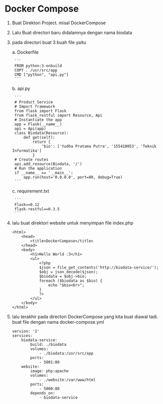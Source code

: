 # Docker Compose

1. Buat Direktori Project. misal DockerCompose
2. Lalu Buat directori baru didalamnya dengan nama biodata
3. pada directori buat 3 buah file yaitu

	a. Dockerfile
	
		```
		FROM python:3-onbuild
		COPY . /usr/src/app
		CMD ["python", "api.py"]
		```
		
	b. api.py
	
		```
		# Product Service
		# Import framework
		from flask import Flask
		from flask_restful import Resource, Api
		# Instantiate the app
		app = Flask(__name__)
		api = Api(app)
		class Biodata(Resource):
    		def get(self):
        		return {
            		'bio': ['Yudha Pratama Putra', '155410053', 'Teknik Informatika']
        		}
		# Create routes
		api.add_resource(Biodata, '/')
		# Run the application
		if __name__ == '__main__':
		    app.run(host='0.0.0.0', port=80, debug=True)
		```
		
	c. requirement.txt
	
		```
		Flask==0.12
		flask-restful==0.3.5
		```
4. lalu buat direktori website untuk menyimpan file index.php
	```
	<html>
    	<head>
        	<title>DockerCompose</title>
    	</head>
    	<body>
        	<h1>Hello World :3</h1>
        	<ul>
            	<?php
            	$json = file_get_contents('http://biodata-service/');
            	$obj = json_decode($json);
            	$biodata = $obj->bio;
            	foreach ($biodata as $bio) {
                	echo "$bio<br>";
            	}
            	?>
        	</ul>
    	</body>
	</html>
	```
5. lalu terakhir pada directori DockerCompose yang kita buat diawal tadi. buat file dengan nama docker-compose.yml
	```
	version: '2'
	services:
  		biodata-service:
    		build: ./biodata
    		volumes:
      			- ./biodata:/usr/src/app
    		ports:
      			- 5001:80
  		website:
    		image: php:apache
    		volumes:
      			- ./website:/var/www/html
    		ports:
      			- 5000:80
    		depends_on:
      			- biodata-service
	```
